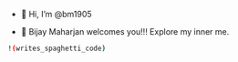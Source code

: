 - 👋 Hi, I’m @bm1905

- 👀 Bijay Maharjan welcomes you!!! Explore my inner me.

```bash
!(writes_spaghetti_code)
```


<!---
bm1905/bm1905 is a ✨ special ✨ repository because its `README.md` (this file) appears on your GitHub profile.
You can click the Preview link to take a look at your changes.
--->
